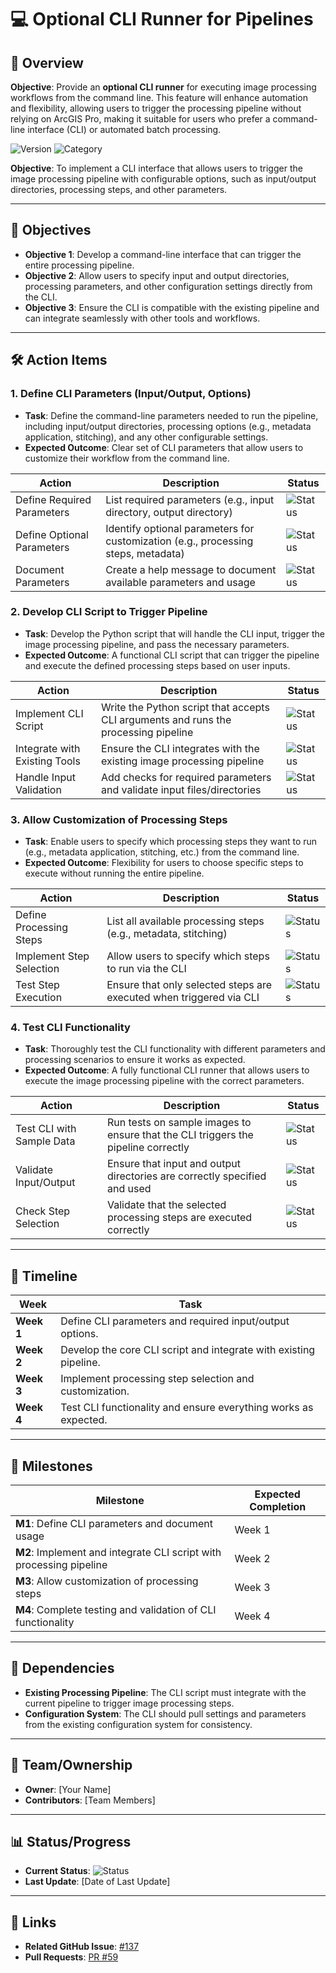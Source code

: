 # 💻 Optional CLI Runner for Pipelines

## **📖 Overview**
**Objective**: Provide an **optional CLI runner** for executing image processing workflows from the command line. This feature will enhance automation and flexibility, allowing users to trigger the processing pipeline without relying on ArcGIS Pro, making it suitable for users who prefer a command-line interface (CLI) or automated batch processing.

![Version](https://img.shields.io/badge/effort-MEDIUM-orange) ![Category](https://img.shields.io/badge/category-Flexibility-yellow)

**Objective**: To implement a CLI interface that allows users to trigger the image processing pipeline with configurable options, such as input/output directories, processing steps, and other parameters.

---

## **🎯 Objectives**
- **Objective 1**: Develop a command-line interface that can trigger the entire processing pipeline.
- **Objective 2**: Allow users to specify input and output directories, processing parameters, and other configuration settings directly from the CLI.
- **Objective 3**: Ensure the CLI is compatible with the existing pipeline and can integrate seamlessly with other tools and workflows.

---

## **🛠️ Action Items**
### 1. **Define CLI Parameters (Input/Output, Options)**
   - **Task**: Define the command-line parameters needed to run the pipeline, including input/output directories, processing options (e.g., metadata application, stitching), and any other configurable settings.
   - **Expected Outcome**: Clear set of CLI parameters that allow users to customize their workflow from the command line.

| Action | Description | Status |
|--------|-------------|--------|
| Define Required Parameters | List required parameters (e.g., input directory, output directory) | ![Status](https://img.shields.io/badge/status-To--Do-lightgrey) |
| Define Optional Parameters | Identify optional parameters for customization (e.g., processing steps, metadata) | ![Status](https://img.shields.io/badge/status-To--Do-lightgrey) |
| Document Parameters | Create a help message to document available parameters and usage | ![Status](https://img.shields.io/badge/status-To--Do-lightgrey) |

### 2. **Develop CLI Script to Trigger Pipeline**
   - **Task**: Develop the Python script that will handle the CLI input, trigger the image processing pipeline, and pass the necessary parameters.
   - **Expected Outcome**: A functional CLI script that can trigger the pipeline and execute the defined processing steps based on user inputs.
   
| Action | Description | Status |
|--------|-------------|--------|
| Implement CLI Script | Write the Python script that accepts CLI arguments and runs the processing pipeline | ![Status](https://img.shields.io/badge/status-To--Do-lightgrey) |
| Integrate with Existing Tools | Ensure the CLI integrates with the existing image processing pipeline | ![Status](https://img.shields.io/badge/status-To--Do-lightgrey) |
| Handle Input Validation | Add checks for required parameters and validate input files/directories | ![Status](https://img.shields.io/badge/status-To--Do-lightgrey) |

### 3. **Allow Customization of Processing Steps**
   - **Task**: Enable users to specify which processing steps they want to run (e.g., metadata application, stitching, etc.) from the command line.
   - **Expected Outcome**: Flexibility for users to choose specific steps to execute without running the entire pipeline.
   
| Action | Description | Status |
|--------|-------------|--------|
| Define Processing Steps | List all available processing steps (e.g., metadata, stitching) | ![Status](https://img.shields.io/badge/status-To--Do-lightgrey) |
| Implement Step Selection | Allow users to specify which steps to run via the CLI | ![Status](https://img.shields.io/badge/status-To--Do-lightgrey) |
| Test Step Execution | Ensure that only selected steps are executed when triggered via CLI | ![Status](https://img.shields.io/badge/status-To--Do-lightgrey) |

### 4. **Test CLI Functionality**
   - **Task**: Thoroughly test the CLI functionality with different parameters and processing scenarios to ensure it works as expected.
   - **Expected Outcome**: A fully functional CLI runner that allows users to execute the image processing pipeline with the correct parameters.
   
| Action | Description | Status |
|--------|-------------|--------|
| Test CLI with Sample Data | Run tests on sample images to ensure that the CLI triggers the pipeline correctly | ![Status](https://img.shields.io/badge/status-To--Do-lightgrey) |
| Validate Input/Output | Ensure that input and output directories are correctly specified and used | ![Status](https://img.shields.io/badge/status-To--Do-lightgrey) |
| Check Step Selection | Validate that the selected processing steps are executed correctly | ![Status](https://img.shields.io/badge/status-To--Do-lightgrey) |

---

## **📅 Timeline**

| Week | Task |
|------|------|
| **Week 1** | Define CLI parameters and required input/output options. |
| **Week 2** | Develop the core CLI script and integrate with existing pipeline. |
| **Week 3** | Implement processing step selection and customization. |
| **Week 4** | Test CLI functionality and ensure everything works as expected. |

---

## **🎯 Milestones**

| Milestone | Expected Completion |
|-----------|---------------------|
| **M1**: Define CLI parameters and document usage | Week 1 |
| **M2**: Implement and integrate CLI script with processing pipeline | Week 2 |
| **M3**: Allow customization of processing steps | Week 3 |
| **M4**: Complete testing and validation of CLI functionality | Week 4 |

---

## **🧩 Dependencies**
- **Existing Processing Pipeline**: The CLI script must integrate with the current pipeline to trigger image processing steps.
- **Configuration System**: The CLI should pull settings and parameters from the existing configuration system for consistency.

---

## **👥 Team/Ownership**
- **Owner**: [Your Name]
- **Contributors**: [Team Members]

---

## **📊 Status/Progress**
- **Current Status**: ![Status](https://img.shields.io/badge/status-To--Do-lightgrey)
- **Last Update**: [Date of Last Update]

---

## **🔗 Links**
- **Related GitHub Issue**: [#137](https://github.com/yourrepo/issues/137)
- **Pull Requests**: [PR #59](https://github.com/yourrepo/pull/59)
